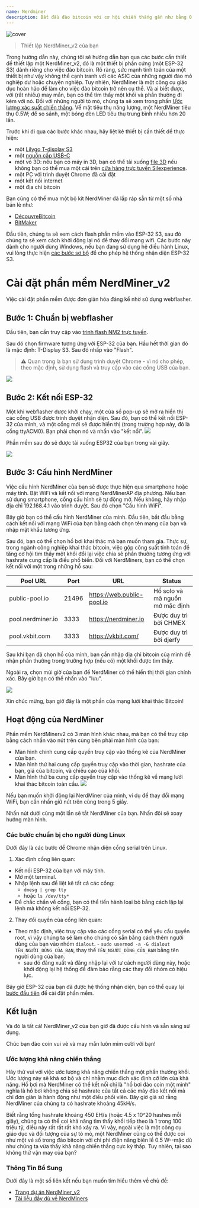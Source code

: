 ```yaml
---
name: Nerdminer
description: Bắt đầu đào bitcoin với cơ hội chiến thắng gần như bằng 0
---
```


![cover](assets/cover.webp)

> Thiết lập NerdMiner_v2 của bạn

Trong hướng dẫn này, chúng tôi sẽ hướng dẫn bạn qua các bước cần thiết để thiết lập một NerdMiner_v2, đó là một thiết bị phần cứng (một ESP-32 S3) dành riêng cho việc đào bitcoin.
Rõ ràng, sức mạnh tính toán của một thiết bị như vậy không thể cạnh tranh với các ASIC của những người đào mỏ nghiệp dư hoặc chuyên nghiệp. Tuy nhiên, NerdMiner là một công cụ giáo dục hoàn hảo để làm cho việc đào bitcoin trở nên cụ thể. Và ai biết được, với (rất nhiều) may mắn, bạn có thể tìm thấy một khối và phần thưởng đi kèm với nó. Đối với những người tò mò, chúng ta sẽ xem trong phần [Ước lượng xác suất chiến thắng](#estimation-de-la-probabilite-de-gain). Về mặt tiêu thụ năng lượng, một NerdMiner tiêu thụ 0.5W; để so sánh, một bóng đèn LED tiêu thụ trung bình nhiều hơn 20 lần.

Trước khi đi qua các bước khác nhau, hãy liệt kê thiết bị cần thiết để thực hiện:

- một [Lilygo T-display S3](https://lilygo.cc/products/t-display-s3)
- một [nguồn cấp USB-C](https://amzn.eu/d/gIOot90)
- một vỏ 3D: nếu bạn có máy in 3D, bạn có thể tải xuống [file 3D](https://www.printables.com/model/501547-nerdminer-v2-click-case-w-buttons) nếu không bạn có thể mua một cái trên [cửa hàng trực tuyến Silexperience](https://silexperience.company.site/NerdMiner_V2-p544379757).
- một PC với trình duyệt Chrome đã cài đặt
- một kết nối internet
- một địa chỉ bitcoin

Bạn cũng có thể mua một bộ kit NerdMiner đã lắp ráp sẵn từ một số nhà bán lẻ như:

- [DécouvreBitcoin](https://shop.decouvrebitcoin.com/products/nerd-miner?_pos=1&_psq=nerd&_ss=e&_v=1.0)
- [BitMaker](https://bitronics.store/shop/)

Đầu tiên, chúng ta sẽ xem cách flash phần mềm vào ESP-32 S3, sau đó chúng ta sẽ xem cách khởi động lại nó để thay đổi mạng wifi. Các bước này dành cho người dùng Windows, nếu bạn đang sử dụng hệ điều hành Linux, vui lòng thực hiện [các bước sơ bộ](#etapes-preliminaires-pour-utilisateurs-linux) để cho phép hệ thống nhận diện ESP-32 S3.

# Cài đặt phần mềm NerdMiner_v2

Việc cài đặt phần mềm được đơn giản hóa đáng kể nhờ sử dụng webflasher.

## Bước 1: Chuẩn bị webflasher

Đầu tiên, bạn cần truy cập vào [trình flash NM2 trực tuyến](https://bitmaker-hub.github.io/diyflasher/).

Sau đó chọn firmware tương ứng với ESP-32 của bạn. Hầu hết thời gian đó là mặc định: T-Display S3. Sau đó nhấp vào "Flash".

> ⚠️ Quan trọng là bạn sử dụng trình duyệt Chrome - vì nó cho phép, theo mặc định, sử dụng flash và truy cập vào các cổng USB của bạn.

![](assets/webflasher.webp)

## Bước 2: Kết nối ESP-32

Một khi webflasher được khởi chạy, một cửa sổ pop-up sẽ mở ra hiển thị các cổng USB được trình duyệt nhận diện.
Sau đó, bạn có thể kết nối ESP-32 của mình, và một cổng mới sẽ được hiển thị (trong trường hợp này, đó là cổng ttyACM0). Bạn phải chọn nó và nhấn vào "kết nối".
![](assets/flasher-port-serial.webp)

Phần mềm sau đó sẽ được tải xuống ESP32 của bạn trong vài giây.

![](assets/NM2-sucessfully-installed.webp)

## Bước 3: Cấu hình NerdMiner

Việc cấu hình NerdMiner của bạn sẽ được thực hiện qua smartphone hoặc máy tính.
Bật WiFi và kết nối với mạng NerdMinerAP địa phương. Nếu bạn sử dụng smartphone, cổng cấu hình sẽ tự động mở. Nếu không, hãy nhập địa chỉ 192.168.4.1 vào trình duyệt.
Sau đó chọn "Cấu hình WiFi".

Bây giờ bạn có thể cấu hình NerdMiner của mình.
Đầu tiên, bắt đầu bằng cách kết nối với mạng WiFi của bạn bằng cách chọn tên mạng của bạn và nhập mật khẩu tương ứng.

Sau đó, bạn có thể chọn hồ bơi khai thác mà bạn muốn tham gia. Thực sự, trong ngành công nghiệp khai thác bitcoin, việc gộp công suất tính toán để tăng cơ hội tìm thấy một khối đổi lại việc chia sẻ phần thưởng tương ứng với hashrate cung cấp là điều phổ biến.
Đối với NerdMiners, bạn có thể chọn kết nối với một trong những hồ sau:

| Pool URL          | Port  | URL                        | Status                                   |
| ----------------- | ----- | -------------------------- | ---------------------------------------- |
| public-pool.io    | 21496 | https://web.public-pool.io | Hồ solo và mã nguồn mở mặc định |
| pool.nerdminer.io | 3333  | https://nerdminer.io       | Được duy trì bởi CHMEX                      |
| pool.vkbit.com    | 3333  | https://vkbit.com/         | Được duy trì bởi djerfy                     |

Sau khi bạn đã chọn hồ của mình, bạn cần nhập địa chỉ bitcoin của mình để nhận phần thưởng trong trường hợp (nếu có) một khối được tìm thấy.

Ngoài ra, chọn múi giờ của bạn để NerdMiner có thể hiển thị thời gian chính xác.
Bây giờ bạn có thể nhấn vào "lưu".

![](assets/wifi-configuration.webp)

Xin chúc mừng, bạn giờ đây là một phần của mạng lưới khai thác Bitcoin!

## Hoạt động của NerdMiner

Phần mềm NerdMinerv2 có 3 màn hình khác nhau, mà bạn có thể truy cập bằng cách nhấn vào nút trên cùng bên phải màn hình của bạn:

- Màn hình chính cung cấp quyền truy cập vào thống kê của NerdMiner của bạn.
- Màn hình thứ hai cung cấp quyền truy cập vào thời gian, hashrate của bạn, giá của bitcoin, và chiều cao của khối.
- Màn hình thứ ba cung cấp quyền truy cập vào thống kê về mạng lưới khai thác bitcoin toàn cầu.
  ![](assets/NM2-screens.webp)

Nếu bạn muốn khởi động lại NerdMiner của mình, ví dụ để thay đổi mạng WiFi, bạn cần nhấn giữ nút trên cùng trong 5 giây.

Nhấn nút dưới cùng một lần sẽ tắt NerdMiner của bạn. Nhấn đôi sẽ xoay hướng màn hình.

### Các bước chuẩn bị cho người dùng Linux

Dưới đây là các bước để Chrome nhận diện cổng serial trên Linux.

1. Xác định cổng liên quan:

- Kết nối ESP-32 của bạn với máy tính.
- Mở một terminal.
- Nhập lệnh sau để liệt kê tất cả các cổng:
  - `dmesg | grep tty`
  - hoặc `ls /dev/tty*`
- Để chắc chắn về cổng, bạn có thể tiến hành loại bỏ bằng cách lặp lại lệnh mà không kết nối ESP-32.

2. Thay đổi quyền của cổng liên quan:
- Theo mặc định, việc truy cập vào các cổng serial có thể yêu cầu quyền root, vì vậy chúng ta sẽ làm cho chúng có sẵn bằng cách thêm người dùng của bạn vào nhóm `dialout`.  - `sudo usermod -a -G dialout TÊN_NGƯỜI_DÙNG_CỦA_BẠN`, thay thế `TÊN_NGƯỜI_DÙNG_CỦA_BẠN` bằng tên người dùng của bạn.
  - sau đó đăng xuất và đăng nhập lại với tư cách người dùng này, hoặc khởi động lại hệ thống để đảm bảo rằng các thay đổi nhóm có hiệu lực.

Bây giờ ESP-32 của bạn đã được hệ thống nhận diện, bạn có thể quay lại [bước đầu tiên](#etape-1-preparation-du-webflasher) để cài đặt phần mềm.

## Kết luận

Và đó là tất cả! NerdMiner_v2 của bạn giờ đã được cấu hình và sẵn sàng sử dụng.

Chúc bạn đào coin vui vẻ và may mắn luôn mỉm cười với bạn!

### Ước lượng khả năng chiến thắng

Hãy thử vui với việc ước lượng khả năng chiến thắng một phần thưởng khối. Ước lượng này sẽ khá sơ bộ và chỉ nhằm mục đích xác định cỡ lớn của khả năng.
Hồ bơi mà NerdMiner có thể kết nối chỉ là "hồ bơi đào coin một mình" nghĩa là hồ bơi không chia sẻ hashrate của tất cả các máy đào kết nối mà chỉ đơn giản là hành động như một điều phối viên.
Bây giờ giả sử rằng NerdMiner của chúng ta có hashrate khoảng 45kH/s.

Biết rằng tổng hashrate khoảng 450 EH/s (hoặc 4.5 x 10^20 hashes mỗi giây), chúng ta có thể coi khả năng tìm thấy khối tiếp theo là 1 trong 100 triệu tỷ, điều này rất rất rất khó xảy ra. Vì vậy, ngoài việc là một công cụ giáo dục và đối tượng của sự tò mò, một NerdMiner cũng có thể được coi như một vé số trong đào bitcoin với chi phí điện năng biên lề 0.5 W--mặc dù như chúng ta vừa thấy khả năng chiến thắng cực kỳ thấp. Tuy nhiên, tại sao không thử vận may của bạn?

### Thông Tin Bổ Sung

Dưới đây là một số liên kết nếu bạn muốn tìm hiểu thêm về chủ đề:

- [Trang dự án NerdMiner_v2](http://github.com/BitMaker-hub/NerdMiner_v2)
- [Tài liệu đầy đủ về NerdMiners](https://docs.bitwater.ch/nerd-miner-v2/)